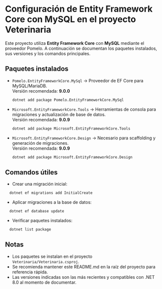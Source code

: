 # Configuración de Entity Framework Core con MySQL en el proyecto **Veterinaria**

Este proyecto utiliza **Entity Framework Core** con **MySQL** mediante el proveedor Pomelo. A continuación se documentan los paquetes instalados, sus versiones y los comandos principales.

## Paquetes instalados

- `Pomelo.EntityFrameworkCore.MySql` → Proveedor de EF Core para MySQL/MariaDB.  
  Versión recomendada: **9.0.0**

  ```bash
  dotnet add package Pomelo.EntityFrameworkCore.MySql
  ```

- `Microsoft.EntityFrameworkCore.Tools` → Herramientas de consola para migraciones y actualización de base de datos.  
  Versión recomendada: **9.0.9**
  
  ```bash
  dotnet add package Microsoft.EntityFrameworkCore.Tools
  ```

- `Microsoft.EntityFrameworkCore.Design` → Necesario para scaffolding y generación de migraciones.  
  Versión recomendada: **9.0.9**

  ```bash
  dotnet add package Microsoft.EntityFrameworkCore.Design
  ```

## Comandos útiles

- Crear una migración inicial:

```bash
  dotnet ef migrations add InitialCreate
```

- Aplicar migraciones a la base de datos:

```bash
  dotnet ef database update
```

- Verificar paquetes instalados:

```bash
  dotnet list package
```

## Notas

- Los paquetes se instalan en el proyecto `Veterinaria/Veterinaria.csproj`.  
- Se recomienda mantener este README.md en la raíz del proyecto para referencia rápida.  
- Las versiones indicadas son las más recientes y compatibles con .NET 8.0 al momento de documentar.
